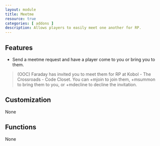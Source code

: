 ```yaml
---
layout: module
title: Meetme
resource: true
categories: [ addons ]
description: Allows players to easily meet one another for RP.
---
```


## Features 
* Send a meetme request and have a player come to you or bring you to them.

 
>   (OOC) Faraday has invited you to meet them for RP at Kobol - The Crossroads - Code    Closet. 
> You can +mjoin to join them, +msummon to bring them to you, or +mdecline to decline the  invitation.

## Customization 
None

## Functions
None

